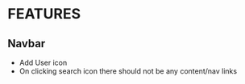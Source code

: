 # FEATURES

## Navbar
- Add User icon
- On clicking search icon there should not be any content/nav links
